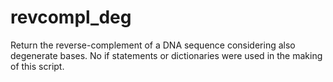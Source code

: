 # revcompl_deg

Return the reverse-complement of a DNA sequence considering also degenerate bases.
No if statements or dictionaries were used in the making of this script.
